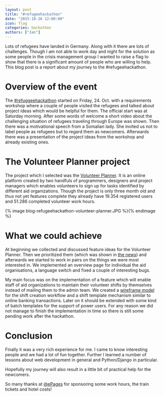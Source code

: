 ```yaml
---
layout: post
title: "#refugeehackathon"
date: "2015-10-26 12:00:00"
icon: flag
categories: hackathon
authors: ["Jan"]
---
```


Lots of refugees have landed in Germany. Along with it
there are lots of challenges. Though I am not able to work day and night
for the solution as some people in the crisis management group I wanted to
raise a flag to show that there is a significant amount of people who are willing to help.
This blog post is a report about my journey to the #refugeehackathon.

# Overview of the event
The [#refuggeehackathon](https://twitter.com/search?src=typd&q=%23refugeehackathon)
started on Friday, 24. Oct. with a requirements workshop
where a couple of people visited the refugees and talked about project
ideas which would be helpful for them. The official start was at Saturday
morning. After some words of welcome a short video about the challenging
situation of refugees traveling through Europe was shown. Then there was a motivational
speech from a Somalian lady. She invited us not to label people as refugees
but to regard them as newcomers. Afterwards there was a presentation of the
project ideas from the workshop and already existing ones.

# The Volunteer Planner project
The project which I selected was the [Volunteer Planner](https://volunteer-planner.org/).
It is an online platform created by two handfuls of programmers, designers
and project managers which enables volunteers to sign up for tasks identified
by different aid organizations. Though the project is only three month old
and thus not yet features complete they already have 19.354 registered users
and 51.286 completed volunteer work hours.

{% image blog-refugeehackathon-volunteer-planner.JPG %}{% endimage %}

# What we could achieve
At beginning we collected and discussed feature ideas for the Volunteer Planner.
Then we prioritized them (which was shown in
[the news](http://www.heute.de/refugee-hackathon-in-berlin-digitale-fluechtlingshilfe-in-48-stunden-von-it-leuten-40700228.html))
and afterwards we started to work in pairs on the things we were most interested in.
We implemented an overview page for individual the aid organisations,
a language switch and fixed a couple of interesting bugs.

My main focus was on the implementation of a feature which will
enable staff of aid organizations to maintain their volunteer shifts by
themselves instead of mailing them to the admin team.
We created a [wireframe model](https://gomockingbird.com/projects/fnzc6qu)
for the shift creation workflow and a shift template mechanism similar to online
banking transactions. Later on it should be extended with some kind of batch templates
for the support of power users. For any reason we did not manage to finish
the implementation in time so there is still some pending work after
the hackathon.

# Conclusion
Finally it was a very rich experience for me. I came to know interesting
people and we had a lot of fun together. Further I learned a number of lessons
about web development in general and Python/Django in particular.

Hopefully my journey will also result in a little bit of practical help
for the newcomers.

So many thanks at [@ePages](https://twitter.com/ePages) for sponsoring some work hours,
the train tickets and hotel costs!


